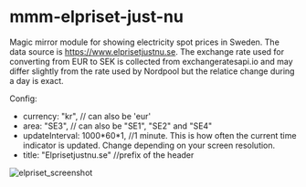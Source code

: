 # mmm-elpriset-just-nu

Magic mirror module for showing electricity spot prices in Sweden. The data source is https://www.elprisetjustnu.se. The exchange rate used for converting from EUR to SEK is collected from exchangeratesapi.io and may differ slightly from the rate used by Nordpool but the relatice change during a day is exact.

Config:
- currency: "kr", // can also be 'eur'
- area: "SE3", // can also be "SE1", "SE2" and "SE4"
- updateInterval: 1000\*60\*1, //1 minute. This is how often the current time indicator is updated. Change depending on your screen resolution.
- title: "Elprisetjustnu.se" //prefix of the header
  
![elpriset_screenshot](https://github.com/markusbergqvist/mmm-elpriset-just-nu/assets/849217/04c3f600-1a4c-44a2-b213-4d5d6e5ffdd5)
